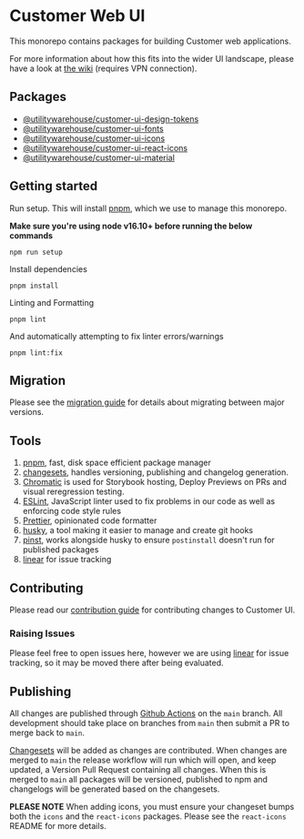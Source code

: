 # Customer Web UI

This monorepo contains packages for building Customer web applications.

For more information about how this fits into the wider UI landscape, please
have a look at [the wiki](https://wiki.prod.uw.systems/en/Technology/ui-development)
(requires VPN connection).

## Packages

- [@utilitywarehouse/customer-ui-design-tokens](packages/design-tokens)
- [@utilitywarehouse/customer-ui-fonts](packages/fonts)
- [@utilitywarehouse/customer-ui-icons](packages/icons)
- [@utilitywarehouse/customer-ui-react-icons](packages/react-icons)
- [@utilitywarehouse/customer-ui-material](packages/material)

## Getting started

Run setup. This will install [pnpm](https://pnpm.io/), which we use to manage
this monorepo.

**Make sure you're using node v16.10+ before running the below commands**

```console
npm run setup
```

Install dependencies

```console
pnpm install
```

Linting and Formatting

```console
pnpm lint
```

And automatically attempting to fix linter errors/warnings

```console
pnpm lint:fix
```

## Migration

Please see the [migration guide](MIGRATION_GUIDE.md) for details about migrating between major
versions.

## Tools

1. [pnpm](https://pnpm.io/), fast, disk space efficient package manager
1. [changesets](https://github.com/changesets/changesets), handles versioning, publishing and changelog generation.
1. [Chromatic](https://www.chromatic.com/) is used for Storybook hosting,
   Deploy Previews on PRs and visual reregression testing.
1. [ESLint](https://eslint.org/), JavaScript linter used to fix problems in our code as well as enforcing code style rules
1. [Prettier](https://prettier.io/), opinionated code formatter
1. [husky](https://typicode.github.io/husky/#/), a tool making it easier to manage and create git hooks
1. [pinst](https://github.com/typicode/pinst), works alongside husky to ensure `postinstall` doesn't run for published packages
1. [linear](https://linear.app/utilitywarehouse/team/CWUI/all) for issue tracking

## Contributing

Please read our [contribution guide](CONTRIBUTING.md) for contributing changes
to Customer UI.

### Raising Issues

Please feel free to open issues here, however we are using [linear](https://linear.app/utilitywarehouse/team/CWUI/all) for issue tracking, so it may be moved there after being evaluated.

## Publishing

All changes are published through [Github Actions](https://github.com/features/actions) on the
`main` branch. All development should take place on branches from `main` then
submit a PR to merge back to `main`.

[Changesets](https://github.com/changesets/changesets/blob/main/docs/adding-a-changeset.md)
will be added as changes are contributed. When changes are merged to `main` the
release workflow will run which will open, and keep updated, a Version Pull
Request containing all changes. When this is merged to `main` all packages will
be versioned, published to npm and changelogs will be generated based on the
changesets.

**PLEASE NOTE** When adding icons, you must ensure your changeset bumps both the
`icons` and the `react-icons` packages. Please see the `react-icons` README for
more details.

